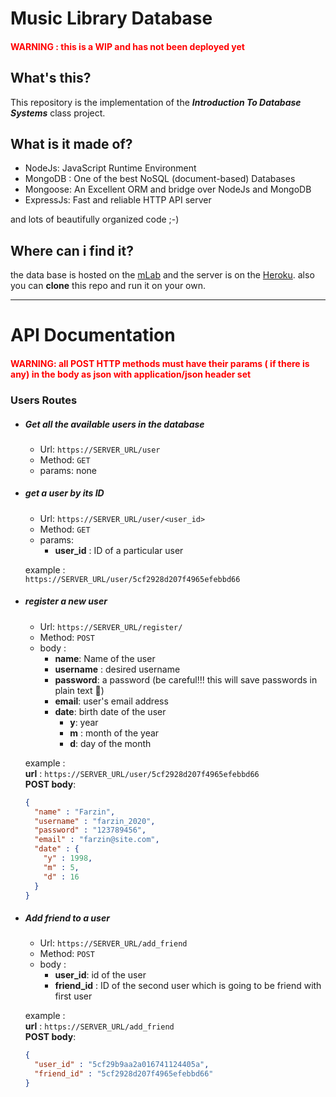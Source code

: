 # Music Library Database
<h4><font color=red>WARNING : this is a WIP and has not been deployed yet </font></h4>

## What's this?

This repository is the implementation of the **_Introduction To Database Systems_** class project.

## What is it made of?

- NodeJs: JavaScript Runtime Environment
- MongoDB : One of the best NoSQL (document-based) Databases
- Mongoose: An Excellent ORM and bridge over NodeJs and MongoDB
- ExpressJs: Fast and reliable HTTP API server

and lots of beautifully organized code ;-)

## Where can i find it?

the data base is hosted on the [mLab](https://mlab.com) and the server is on the [Heroku](https://heroku.com).
also you can **clone** this repo and run it on your own.

<hr />

# API Documentation

<h4><font color=red>WARNING: all POST HTTP methods must have their params ( if there is any) in the body as json with application/json header set </font></h4>

### Users Routes

- ##### Get all the available users in the database
  - Url: `https://SERVER_URL/user`
  - Method: `GET`
  - params: none

* ##### get a user by its ID

  - Url: `https://SERVER_URL/user/<user_id>`
  - Method: `GET`
  - params:
    - **user_id** : ID of a particular user

  example :  
  `https://SERVER_URL/user/5cf2928d207f4965efebbd66`

* ##### register a new user

  - Url: `https://SERVER_URL/register/`
  - Method: `POST`
  - body :
    - **name**: Name of the user
    - **username** : desired username
    - **password**: a password (be careful!!! this will save passwords in plain text :grimacing:)
    - **email**: user's email address
    - **date**: birth date of the user 
      - **y**: year 
      - **m** : month of the year
      - **d**: day of the month 

  example :<br />
  **url** : `https://SERVER_URL/user/5cf2928d207f4965efebbd66`<br />
  **POST body**: 
  ```json
  {
    "name" : "Farzin",
    "username" : "farzin_2020",
    "password" : "123789456",
    "email" : "farzin@site.com",
    "date" : {
      "y" : 1998,
      "m" : 5, 
      "d" : 16
    }
  }
  ```

* ##### Add friend to a user

  - Url: `https://SERVER_URL/add_friend`
  - Method: `POST`
  - body :
    - **user_id**: id of the user
    - **friend_id** : ID of the  second user which is going to be friend with first user

  example :<br />
  **url** : `https://SERVER_URL/add_friend`<br />
  **POST body**: 
  ```json
  {
    "user_id" : "5cf29b9aa2a016741124405a",
    "friend_id" : "5cf2928d207f4965efebbd66"
  }
  ```

